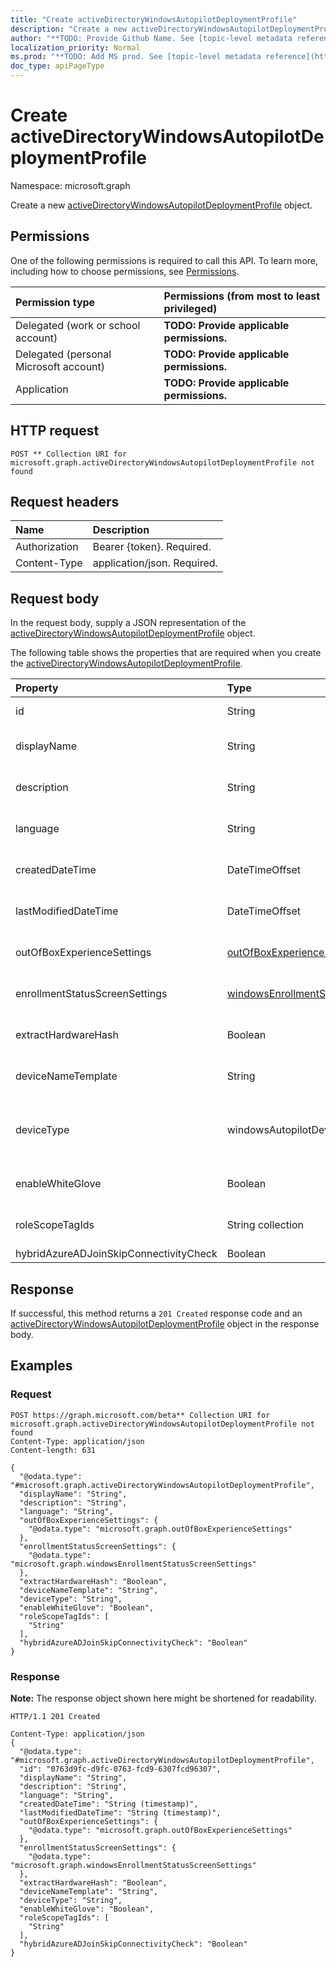```yaml
---
title: "Create activeDirectoryWindowsAutopilotDeploymentProfile"
description: "Create a new activeDirectoryWindowsAutopilotDeploymentProfile object."
author: "**TODO: Provide Github Name. See [topic-level metadata reference](https://msgo.azurewebsites.net/add/document/guidelines/metadata.html#topic-level-metadata)**"
localization_priority: Normal
ms.prod: "**TODO: Add MS prod. See [topic-level metadata reference](https://msgo.azurewebsites.net/add/document/guidelines/metadata.html#topic-level-metadata)**"
doc_type: apiPageType
---
```


# Create activeDirectoryWindowsAutopilotDeploymentProfile
Namespace: microsoft.graph

Create a new [activeDirectoryWindowsAutopilotDeploymentProfile](../resources/intune-activedirectorywindowsautopilotdeploymentprofile.md) object.

## Permissions
One of the following permissions is required to call this API. To learn more, including how to choose permissions, see [Permissions](/graph/permissions-reference).

|Permission type|Permissions (from most to least privileged)|
|:---|:---|
|Delegated (work or school account)|**TODO: Provide applicable permissions.**|
|Delegated (personal Microsoft account)|**TODO: Provide applicable permissions.**|
|Application|**TODO: Provide applicable permissions.**|

## HTTP request

<!-- {
  "blockType": "ignored"
}
-->
``` http
POST ** Collection URI for microsoft.graph.activeDirectoryWindowsAutopilotDeploymentProfile not found
```

## Request headers
|Name|Description|
|:---|:---|
|Authorization|Bearer {token}. Required.|
|Content-Type|application/json. Required.|

## Request body
In the request body, supply a JSON representation of the [activeDirectoryWindowsAutopilotDeploymentProfile](../resources/intune-activedirectorywindowsautopilotdeploymentprofile.md) object.

The following table shows the properties that are required when you create the [activeDirectoryWindowsAutopilotDeploymentProfile](../resources/intune-activedirectorywindowsautopilotdeploymentprofile.md).

|Property|Type|Description|
|:---|:---|:---|
|id|String|**TODO: Add Description** Inherited from [entity](../resources/entity.md)|
|displayName|String|**TODO: Add Description** Inherited from [windowsAutopilotDeploymentProfile](../resources/intune-windowsautopilotdeploymentprofile.md)|
|description|String|**TODO: Add Description** Inherited from [windowsAutopilotDeploymentProfile](../resources/intune-windowsautopilotdeploymentprofile.md)|
|language|String|**TODO: Add Description** Inherited from [windowsAutopilotDeploymentProfile](../resources/intune-windowsautopilotdeploymentprofile.md)|
|createdDateTime|DateTimeOffset|**TODO: Add Description** Inherited from [windowsAutopilotDeploymentProfile](../resources/intune-windowsautopilotdeploymentprofile.md)|
|lastModifiedDateTime|DateTimeOffset|**TODO: Add Description** Inherited from [windowsAutopilotDeploymentProfile](../resources/intune-windowsautopilotdeploymentprofile.md)|
|outOfBoxExperienceSettings|[outOfBoxExperienceSettings](../resources/intune-outofboxexperiencesettings.md)|**TODO: Add Description** Inherited from [windowsAutopilotDeploymentProfile](../resources/intune-windowsautopilotdeploymentprofile.md)|
|enrollmentStatusScreenSettings|[windowsEnrollmentStatusScreenSettings](../resources/intune-windowsenrollmentstatusscreensettings.md)|**TODO: Add Description** Inherited from [windowsAutopilotDeploymentProfile](../resources/intune-windowsautopilotdeploymentprofile.md)|
|extractHardwareHash|Boolean|**TODO: Add Description** Inherited from [windowsAutopilotDeploymentProfile](../resources/intune-windowsautopilotdeploymentprofile.md)|
|deviceNameTemplate|String|**TODO: Add Description** Inherited from [windowsAutopilotDeploymentProfile](../resources/intune-windowsautopilotdeploymentprofile.md)|
|deviceType|windowsAutopilotDeviceType|**TODO: Add Description** Inherited from [windowsAutopilotDeploymentProfile](../resources/intune-windowsautopilotdeploymentprofile.md). Possible values are: `windowsPc`, `surfaceHub2`, `holoLens`.|
|enableWhiteGlove|Boolean|**TODO: Add Description** Inherited from [windowsAutopilotDeploymentProfile](../resources/intune-windowsautopilotdeploymentprofile.md)|
|roleScopeTagIds|String collection|**TODO: Add Description** Inherited from [windowsAutopilotDeploymentProfile](../resources/intune-windowsautopilotdeploymentprofile.md)|
|hybridAzureADJoinSkipConnectivityCheck|Boolean|**TODO: Add Description**|



## Response

If successful, this method returns a `201 Created` response code and an [activeDirectoryWindowsAutopilotDeploymentProfile](../resources/intune-activedirectorywindowsautopilotdeploymentprofile.md) object in the response body.

## Examples

### Request
<!-- {
  "blockType": "request",
  "name": "create_activedirectorywindowsautopilotdeploymentprofile_from_"
}
-->
``` http
POST https://graph.microsoft.com/beta** Collection URI for microsoft.graph.activeDirectoryWindowsAutopilotDeploymentProfile not found
Content-Type: application/json
Content-length: 631

{
  "@odata.type": "#microsoft.graph.activeDirectoryWindowsAutopilotDeploymentProfile",
  "displayName": "String",
  "description": "String",
  "language": "String",
  "outOfBoxExperienceSettings": {
    "@odata.type": "microsoft.graph.outOfBoxExperienceSettings"
  },
  "enrollmentStatusScreenSettings": {
    "@odata.type": "microsoft.graph.windowsEnrollmentStatusScreenSettings"
  },
  "extractHardwareHash": "Boolean",
  "deviceNameTemplate": "String",
  "deviceType": "String",
  "enableWhiteGlove": "Boolean",
  "roleScopeTagIds": [
    "String"
  ],
  "hybridAzureADJoinSkipConnectivityCheck": "Boolean"
}
```


### Response
**Note:** The response object shown here might be shortened for readability.
<!-- {
  "blockType": "response",
  "truncated": true,
  "@odata.type": "microsoft.graph.activeDirectoryWindowsAutopilotDeploymentProfile"
}
-->
``` http
HTTP/1.1 201 Created

Content-Type: application/json
{
  "@odata.type": "#microsoft.graph.activeDirectoryWindowsAutopilotDeploymentProfile",
  "id": "0763d9fc-d9fc-0763-fcd9-6307fcd96307",
  "displayName": "String",
  "description": "String",
  "language": "String",
  "createdDateTime": "String (timestamp)",
  "lastModifiedDateTime": "String (timestamp)",
  "outOfBoxExperienceSettings": {
    "@odata.type": "microsoft.graph.outOfBoxExperienceSettings"
  },
  "enrollmentStatusScreenSettings": {
    "@odata.type": "microsoft.graph.windowsEnrollmentStatusScreenSettings"
  },
  "extractHardwareHash": "Boolean",
  "deviceNameTemplate": "String",
  "deviceType": "String",
  "enableWhiteGlove": "Boolean",
  "roleScopeTagIds": [
    "String"
  ],
  "hybridAzureADJoinSkipConnectivityCheck": "Boolean"
}
```

